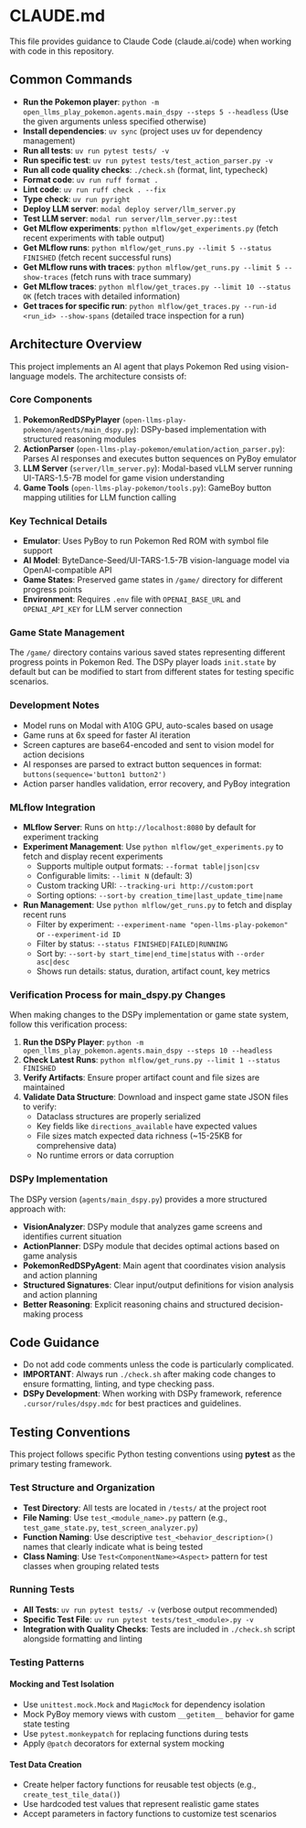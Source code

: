 # CLAUDE.md

This file provides guidance to Claude Code (claude.ai/code) when working with code in this repository.

## Common Commands

- **Run the Pokemon player**: `python -m open_llms_play_pokemon.agents.main_dspy --steps 5 --headless` (Use the given arguments unless specified otherwise)
- **Install dependencies**: `uv sync` (project uses uv for dependency management)
- **Run all tests**: `uv run pytest tests/ -v`
- **Run specific test**: `uv run pytest tests/test_action_parser.py -v`
- **Run all code quality checks**: `./check.sh` (format, lint, typecheck)
- **Format code**: `uv run ruff format .`
- **Lint code**: `uv run ruff check . --fix`
- **Type check**: `uv run pyright`
- **Deploy LLM server**: `modal deploy server/llm_server.py`
- **Test LLM server**: `modal run server/llm_server.py::test`
- **Get MLflow experiments**: `python mlflow/get_experiments.py` (fetch recent experiments with table output)
- **Get MLflow runs**: `python mlflow/get_runs.py --limit 5 --status FINISHED` (fetch recent successful runs)
- **Get MLflow runs with traces**: `python mlflow/get_runs.py --limit 5 --show-traces` (fetch runs with trace summary)
- **Get MLflow traces**: `python mlflow/get_traces.py --limit 10 --status OK` (fetch traces with detailed information)
- **Get traces for specific run**: `python mlflow/get_traces.py --run-id <run_id> --show-spans` (detailed trace inspection for a run)

## Architecture Overview

This project implements an AI agent that plays Pokemon Red using vision-language models. The architecture consists of:

### Core Components

1. **PokemonRedDSPyPlayer** (`open-llms-play-pokemon/agents/main_dspy.py`): DSPy-based implementation with structured reasoning modules
2. **ActionParser** (`open-llms-play-pokemon/emulation/action_parser.py`): Parses AI responses and executes button sequences on PyBoy emulator
3. **LLM Server** (`server/llm_server.py`): Modal-based vLLM server running UI-TARS-1.5-7B model for game vision understanding
4. **Game Tools** (`open-llms-play-pokemon/tools.py`): GameBoy button mapping utilities for LLM function calling

### Key Technical Details

- **Emulator**: Uses PyBoy to run Pokemon Red ROM with symbol file support
- **AI Model**: ByteDance-Seed/UI-TARS-1.5-7B vision-language model via OpenAI-compatible API
- **Game States**: Preserved game states in `/game/` directory for different progress points
- **Environment**: Requires `.env` file with `OPENAI_BASE_URL` and `OPENAI_API_KEY` for LLM server connection

### Game State Management

The `/game/` directory contains various saved states representing different progress points in Pokemon Red. The DSPy player loads `init.state` by default but can be modified to start from different states for testing specific scenarios.

### Development Notes

- Model runs on Modal with A10G GPU, auto-scales based on usage
- Game runs at 6x speed for faster AI iteration
- Screen captures are base64-encoded and sent to vision model for action decisions
- AI responses are parsed to extract button sequences in format: `buttons(sequence='button1 button2')`
- Action parser handles validation, error recovery, and PyBoy integration

### MLflow Integration

- **MLflow Server**: Runs on `http://localhost:8080` by default for experiment tracking
- **Experiment Management**: Use `python mlflow/get_experiments.py` to fetch and display recent experiments
  - Supports multiple output formats: `--format table|json|csv`
  - Configurable limits: `--limit N` (default: 3)
  - Custom tracking URI: `--tracking-uri http://custom:port`
  - Sorting options: `--sort-by creation_time|last_update_time|name`
- **Run Management**: Use `python mlflow/get_runs.py` to fetch and display recent runs
  - Filter by experiment: `--experiment-name "open-llms-play-pokemon"` or `--experiment-id ID`
  - Filter by status: `--status FINISHED|FAILED|RUNNING`
  - Sort by: `--sort-by start_time|end_time|status` with `--order asc|desc`
  - Shows run details: status, duration, artifact count, key metrics

### Verification Process for main_dspy.py Changes

When making changes to the DSPy implementation or game state system, follow this verification process:

1. **Run the DSPy Player**: `python -m open_llms_play_pokemon.agents.main_dspy --steps 10 --headless`
2. **Check Latest Runs**: `python mlflow/get_runs.py --limit 1 --status FINISHED`
3. **Verify Artifacts**: Ensure proper artifact count and file sizes are maintained
4. **Validate Data Structure**: Download and inspect game state JSON files to verify:
   - Dataclass structures are properly serialized
   - Key fields like `directions_available` have expected values
   - File sizes match expected data richness (~15-25KB for comprehensive data)
   - No runtime errors or data corruption

### DSPy Implementation

The DSPy version (`agents/main_dspy.py`) provides a more structured approach with:

- **VisionAnalyzer**: DSPy module that analyzes game screens and identifies current situation
- **ActionPlanner**: DSPy module that decides optimal actions based on game analysis
- **PokemonRedDSPyAgent**: Main agent that coordinates vision analysis and action planning
- **Structured Signatures**: Clear input/output definitions for vision analysis and action planning
- **Better Reasoning**: Explicit reasoning chains and structured decision-making process

## Code Guidance

- Do not add code comments unless the code is particularly complicated.
- **IMPORTANT**: Always run `./check.sh` after making code changes to ensure formatting, linting, and type checking pass.
- **DSPy Development**: When working with DSPy framework, reference `.cursor/rules/dspy.mdc` for best practices and guidelines.

## Testing Conventions

This project follows specific Python testing conventions using **pytest** as the primary testing framework.

### **Test Structure and Organization**

- **Test Directory**: All tests are located in `/tests/` at the project root
- **File Naming**: Use `test_<module_name>.py` pattern (e.g., `test_game_state.py`, `test_screen_analyzer.py`)
- **Function Naming**: Use descriptive `test_<behavior_description>()` names that clearly indicate what is being tested
- **Class Naming**: Use `Test<ComponentName><Aspect>` pattern for test classes when grouping related tests

### **Running Tests**

- **All Tests**: `uv run pytest tests/ -v` (verbose output recommended)
- **Specific Test File**: `uv run pytest tests/test_<module>.py -v`
- **Integration with Quality Checks**: Tests are included in `./check.sh` script alongside formatting and linting

### **Testing Patterns**

#### **Mocking and Test Isolation**
- Use `unittest.mock.Mock` and `MagicMock` for dependency isolation
- Mock PyBoy memory views with custom `__getitem__` behavior for game state testing
- Use `pytest.monkeypatch` for replacing functions during tests
- Apply `@patch` decorators for external system mocking

#### **Test Data Creation**
- Create helper factory functions for reusable test objects (e.g., `create_test_tile_data()`)
- Use hardcoded test values that represent realistic game states
- Accept parameters in factory functions to customize test scenarios